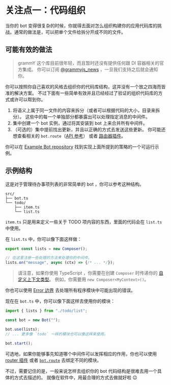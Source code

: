 # 关注点一：代码组织

当你的 bot 变得很复杂的时候，你就得去面对怎么组织构建你的应用代码库的挑战。通常的做法是，可以把单个文件给拆分开成不同的文件。

## 可能有效的做法

> grammY 这个库目前很年轻，而且暂时还没有提供任何跟 DI 容器相关的官方集成。
> 你可以订阅 [@grammyjs_news](https://t.me/grammyjs_news) ，一旦我们支持之后就会通知你。

你可以按照你自己喜欢的风格去组织你的代码库结构，这并没有一个放之四海而皆准的解决方案。
不过下面有一些简单有效并且已经经过了验证的组织代码库的方式或许可以帮到你。

1. 将语义上属于同一文件的内容来拆分（或者可以根据代码的大小，目录来拆分）。
   这些中的每一个单独部分都暴露出可以处理指定消息的中间件。
2. 集中创建一个 bot 实例，通过将其安装到 bot 上来合并所有中间件。
3. （可选的）集中提前找出更新，并且以正确的方式去发送这些更新。
   你可能还想查看相关的 `bot.route`（[API 参考](ref/core/Composer#route)） 或者 [路由器插件](../plugins/router)。

你可以在 [Example Bot repository](https://github.com/grammyjs/examples/tree/main/scaling) 找到实现上面所提到的策略的一个可运行示例。

## 示例结构

这是对于管理待办事项列表的非常简单的 bot ，你可以参考这种结构。

```asciiart:no-line-numbers
src/
├── bot.ts
└── todo/
    ├── item.ts
    └── list.ts
```

`item.ts` 只是用来定义一些关于 TODO 项内容的东西，里面的代码会在 `list.ts` 中使用。

在 `list.ts` 中，你可以像下面这样做：

```ts
export const lists = new Composer();

// 在这里注册一些处理的方法来处理你的中间件。
lists.on("message", async (ctx) => {/* ... */});
```

> 请注意，如果你使用 TypeScript ，你需要在创建 `Composer` 时传递你的 [自定义上下文类型](../guide/context#定制你的上下文对象)。
> 例如，你需要用 `new Composer<MyContext>()`。

你也可以使用 [Error 边界](../guide/errors#error-边界) 去处理所有程序模块中可能出现的错误。

现在在 `bot.ts` 中，你可以像下面这样去使用你的模块：

```ts
import { lists } from "./todo/list";

const bot = new Bot("");

bot.use(lists);
// ... 更多像 `todo` 一样的模块也可以像这样来使用。

bot.start();
```

可选地，如果你能够事先知道哪个中间件可以发挥相应的作用，你也可以使用 [router 插件](../plugins/router) 或者 [`bot.route`](ref/core/Composer#route) 去绑定不同的模块。

不过，需要记住的是，一般来说怎样去组织你的 bot 代码结构是很难去用一个具体的方式去描述的。
就像在软件中，用最合理的方式去做就好啦 :wink:
